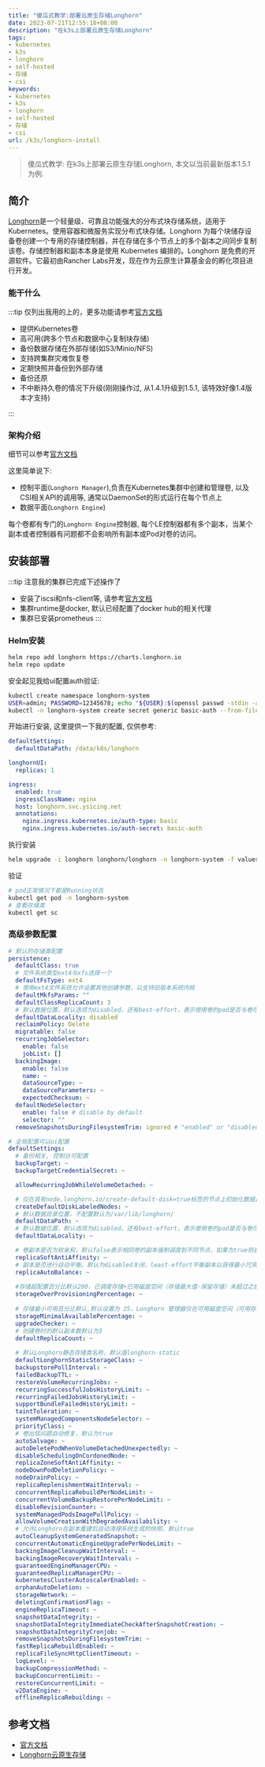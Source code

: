```yaml
---
title: "傻瓜式教学:部署云原生存储Longhorn"
date: 2023-07-21T12:55:18+08:00
description: "在k3s上部署云原生存储Longhorn"
tags:
- kubernetes
- k3s
- longhorn
- self-hosted
- 存储
- csi
keywords:
- kubernetes
- k3s
- longhorn
- self-hosted
- 存储
- csi
url: /k3s/longhorn-install
---
```


> 傻瓜式教学: 在k3s上部署云原生存储Longhorn, 本文以当前最新版本1.5.1为例.

<!-- truncate -->

## 简介

[Longhorn](https://longhorn.io)是一个轻量级、可靠且功能强大的分布式块存储系统，适用于 Kubernetes。使用容器和微服务实现分布式块存储。Longhorn 为每个块储存设备卷创建一个专用的存储控制器，并在存储在多个节点上的多个副本之间同步复制该卷。存储控制器和副本本身是使用 Kubernetes 编排的。Longhorn 是免费的开源软件。它最初由Rancher Labs开发，现在作为云原生计算基金会的孵化项目进行开发。

### 能干什么

:::tip 仅列出我用的上的，更多功能请参考[官方文档](https://longhorn.io/docs/1.5.1/)

- 提供Kubernetes卷
- 高可用(跨多个节点和数据中心复制块存储)
- 备份数据存储在外部存储(如S3/Minio/NFS)
- 支持跨集群灾难恢复卷
- 定期快照并备份到外部存储
- 备份还原
- 不中断持久卷的情况下升级(刚刚操作过, 从1.4.1升级到1.5.1, 该特效好像1.4版本才支持)

:::

### 架构介绍

细节可以参考[官方文档](https://longhorn.io/docs/1.5.1/concepts/)

这里简单说下:

- 控制平面(`Longhorn Manager`),负责在Kubernetes集群中创建和管理卷, 以及CSI相关API的调用等, 通常以DaemonSet的形式运行在每个节点上
- 数据平面(`Longhorn Engine`)

每个卷都有专门的`Longhorn Engine`控制器, 每个LE控制器都有多个副本，当某个副本或者控制器有问题都不会影响所有副本或Pod对卷的访问。

## 安装部署

:::tip 注意我的集群已完成下述操作了

- 安装了iscsi和nfs-client等, 请参考[官方文档](https://longhorn.io/docs/1.5.1/deploy/install/)
- 集群runtime是docker, 默认已经配置了docker hub的相关代理
- 集群已安装prometheus
:::

### Helm安装

```bash title="准备工作"
helm repo add longhorn https://charts.longhorn.io
helm repo update
```

安全起见我给ui配置auth验证:

```bash title="auth相关, 示例"
kubectl create namespace longhorn-system
USER=admin; PASSWORD=12345678; echo "${USER}:$(openssl passwd -stdin -apr1 <<< ${PASSWORD})" >> auth
kubectl -n longhorn-system create secret generic basic-auth --from-file=auth
```

开始进行安装, 这里提供一下我的配置, 仅供参考:

```yaml title="values.yaml"
defaultSettings:
  defaultDataPath: /data/k8s/longhorn

longhornUI:
  replicas: 1

ingress:
  enabled: true
  ingressClassName: nginx
  host: longhorn.svc.ysicing.net
  annotations:
    nginx.ingress.kubernetes.io/auth-type: basic
    nginx.ingress.kubernetes.io/auth-secret: basic-auth
```

执行安装

```bash
helm upgrade -i longhorn longhorn/longhorn -n longhorn-system -f values.yaml
```

验证

```bash
# pod正常情况下都是Running状态
kubectl get pod -n longhorn-system
# 查看存储类
kubectl get sc
```

### 高级参数配置

```yaml title="values.yaml"
# 默认的存储类配置
persistence:
  defaultClass: true
  # 文件系统类型ext4与xfs选择一个
  defaultFsType: ext4
  # 使用ext4文件系统允许设置其他创建参数，以支持旧版本系统内核
  defaultMkfsParams: ""
  defaultClassReplicaCount: 3
  # 默认数据位置，默认选项为disabled，还有best-effort，表示使用卷的pod是否与卷尽量在同一个node节点，默认为不进行这个限制, 如果是跨云节点best-effort
  defaultDataLocality: disabled
  reclaimPolicy: Delete
  migratable: false
  recurringJobSelector:
    enable: false
    jobList: []
  backingImage:
    enable: false
    name: ~
    dataSourceType: ~
    dataSourceParameters: ~
    expectedChecksum: ~
  defaultNodeSelector:
    enable: false # disable by default
    selector: ""
  removeSnapshotsDuringFilesystemTrim: ignored # "enabled" or "disabled" otherwise

# 全局配置可以ui配置
defaultSettings:
  # 备份相关, 控制台可配置
  backupTarget: ~
  backupTargetCredentialSecret: ~

  allowRecurringJobWhileVolumeDetached: ~

  # 仅在具有node.longhorn.io/create-default-disk=true标签的节点上初始化数据目录，默认为false在所有节点初始化数据目录
  createDefaultDiskLabeledNodes: ~
  # 默认数据目录位置，不配置默认为/var/lib/longhorn/
  defaultDataPath: ~
  # 默认数据位置，默认选项为disabled，还有best-effort，表示使用卷的pod是否与卷尽量在同一个node节点，默认为不进行这个限制。
  defaultDataLocality: ~

  # 卷副本是否为软亲和，默认false表示相同卷的副本强制调度到不同节点，如果为true则表示同一个卷的副本可以在同一个节点
  replicaSoftAntiAffinity: ~
  # 副本是否进行自动平衡。默认为disabled关闭，least-effort平衡副本以获得最小冗余，best-effort此选项指示 Longhorn 尝试平衡副本以实现冗余
  replicaAutoBalance: ~
  
  #存储超配置百分比默认200，已调度存储+已用磁盘空间（存储最大值-保留存储）未超过之后才允许调度新副本实际可用磁盘容量的 200%
  storageOverProvisioningPercentage: ~
  
  # 存储最小可用百分比默认,默认设置为 25，Longhorn 管理器仅在可用磁盘空间（可用存储空间）减去磁盘空间量且可用磁盘空间仍超过实际磁盘容量（存储空间）的 25%后才允许调度新副本）。否则磁盘将变得不可调度，直到释放更多空间
  storageMinimalAvailablePercentage: ~
  upgradeChecker: ~
  # 创建卷时的默认副本数默认为3
  defaultReplicaCount: ~
  
  # 默认Longhorn静态存储类名称，默认值longhorn-static
  defaultLonghornStaticStorageClass: ~
  backupstorePollInterval: ~
  failedBackupTTL: ~
  restoreVolumeRecurringJobs: ~
  recurringSuccessfulJobsHistoryLimit: ~
  recurringFailedJobsHistoryLimit: ~
  supportBundleFailedHistoryLimit: ~
  taintToleration: ~
  systemManagedComponentsNodeSelector: ~
  priorityClass: ~
  # 卷出现问题自动修复，默认为true
  autoSalvage: ~
  autoDeletePodWhenVolumeDetachedUnexpectedly: ~
  disableSchedulingOnCordonedNode: ~
  replicaZoneSoftAntiAffinity: ~
  nodeDownPodDeletionPolicy: ~
  nodeDrainPolicy: ~
  replicaReplenishmentWaitInterval: ~
  concurrentReplicaRebuildPerNodeLimit: ~
  concurrentVolumeBackupRestorePerNodeLimit: ~
  disableRevisionCounter: ~
  systemManagedPodsImagePullPolicy: ~
  allowVolumeCreationWithDegradedAvailability: ~
  # 允许Longhorn在副本重建后自动清理系统生成的快照，默认true
  autoCleanupSystemGeneratedSnapshot: ~
  concurrentAutomaticEngineUpgradePerNodeLimit: ~
  backingImageCleanupWaitInterval: ~
  backingImageRecoveryWaitInterval: ~
  guaranteedEngineManagerCPU: ~
  guaranteedReplicaManagerCPU: ~
  kubernetesClusterAutoscalerEnabled: ~
  orphanAutoDeletion: ~
  storageNetwork: ~
  deletingConfirmationFlag: ~
  engineReplicaTimeout: ~
  snapshotDataIntegrity: ~
  snapshotDataIntegrityImmediateCheckAfterSnapshotCreation: ~
  snapshotDataIntegrityCronjob: ~
  removeSnapshotsDuringFilesystemTrim: ~
  fastReplicaRebuildEnabled: ~
  replicaFileSyncHttpClientTimeout: ~
  logLevel: ~
  backupCompressionMethod: ~
  backupConcurrentLimit: ~
  restoreConcurrentLimit: ~
  v2DataEngine: ~
  offlineReplicaRebuilding: ~
```

## 参考文档

- [官方文档](https://longhorn.io/)
- [Longhorn云原生存储](https://zhangzhuo.ltd/articles/2022/05/19/1652929973831.html)
